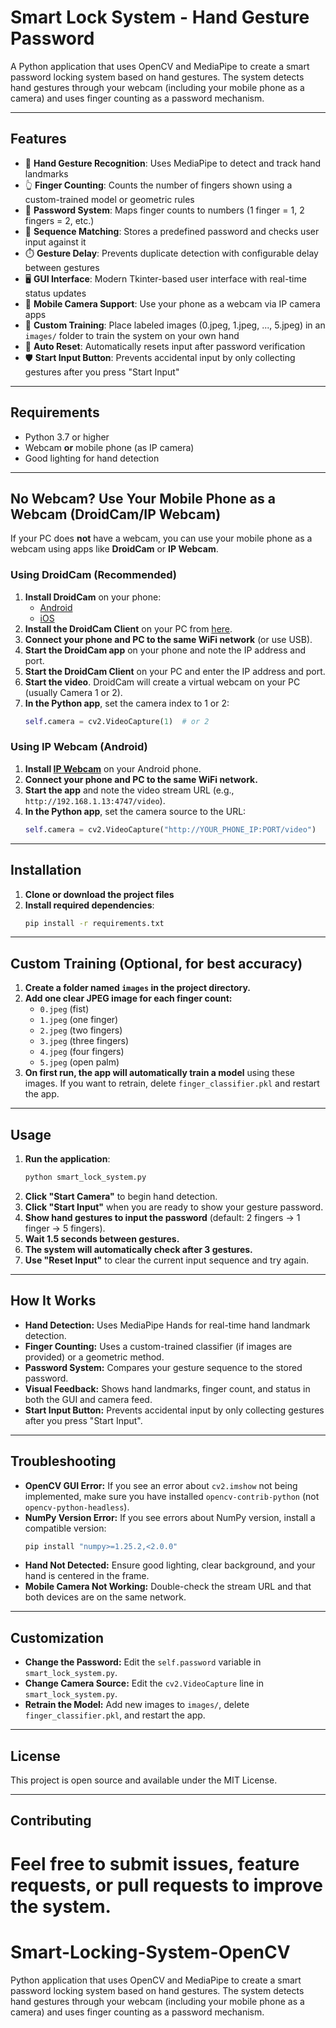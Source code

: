 # Smart Lock System - Hand Gesture Password

A Python application that uses OpenCV and MediaPipe to create a smart password locking system based on hand gestures. The system detects hand gestures through your webcam (including your mobile phone as a camera) and uses finger counting as a password mechanism.

---

## Features

- 🔐 **Hand Gesture Recognition**: Uses MediaPipe to detect and track hand landmarks
- 👆 **Finger Counting**: Counts the number of fingers shown using a custom-trained model or geometric rules
- 🔢 **Password System**: Maps finger counts to numbers (1 finger = 1, 2 fingers = 2, etc.)
- 🎯 **Sequence Matching**: Stores a predefined password and checks user input against it
- ⏱️ **Gesture Delay**: Prevents duplicate detection with configurable delay between gestures
- 🖥️ **GUI Interface**: Modern Tkinter-based user interface with real-time status updates
- 📱 **Mobile Camera Support**: Use your phone as a webcam via IP camera apps
- 🧠 **Custom Training**: Place labeled images (0.jpeg, 1.jpeg, ..., 5.jpeg) in an `images/` folder to train the system on your own hand
- 🔄 **Auto Reset**: Automatically resets input after password verification
- 🛡️ **Start Input Button**: Prevents accidental input by only collecting gestures after you press "Start Input"

---

## Requirements

- Python 3.7 or higher
- Webcam **or** mobile phone (as IP camera)
- Good lighting for hand detection

---

## No Webcam? Use Your Mobile Phone as a Webcam (DroidCam/IP Webcam)

If your PC does **not** have a webcam, you can use your mobile phone as a webcam using apps like **DroidCam** or **IP Webcam**.

### Using DroidCam (Recommended)
1. **Install DroidCam** on your phone:
   - [Android](https://play.google.com/store/apps/details?id=com.dev47apps.droidcam)
   - [iOS](https://apps.apple.com/us/app/droidcam-webcam-for-pc/id1510258102)
2. **Install the DroidCam Client** on your PC from [here](https://www.dev47apps.com/).
3. **Connect your phone and PC to the same WiFi network** (or use USB).
4. **Start the DroidCam app** on your phone and note the IP address and port.
5. **Start the DroidCam Client** on your PC and enter the IP address and port.
6. **Start the video**. DroidCam will create a virtual webcam on your PC (usually Camera 1 or 2).
7. **In the Python app**, set the camera index to 1 or 2:
   ```python
   self.camera = cv2.VideoCapture(1)  # or 2
   ```

### Using IP Webcam (Android)
1. **Install [IP Webcam](https://play.google.com/store/apps/details?id=com.pas.webcam)** on your Android phone.
2. **Connect your phone and PC to the same WiFi network.**
3. **Start the app** and note the video stream URL (e.g., `http://192.168.1.13:4747/video`).
4. **In the Python app**, set the camera source to the URL:
   ```python
   self.camera = cv2.VideoCapture("http://YOUR_PHONE_IP:PORT/video")
   ```

---

## Installation

1. **Clone or download the project files**
2. **Install required dependencies**:
   ```bash
   pip install -r requirements.txt
   ```

---

## Custom Training (Optional, for best accuracy)

1. **Create a folder named `images` in the project directory.**
2. **Add one clear JPEG image for each finger count:**
   - `0.jpeg` (fist)
   - `1.jpeg` (one finger)
   - `2.jpeg` (two fingers)
   - `3.jpeg` (three fingers)
   - `4.jpeg` (four fingers)
   - `5.jpeg` (open palm)
3. **On first run, the app will automatically train a model** using these images. If you want to retrain, delete `finger_classifier.pkl` and restart the app.

---

## Usage

1. **Run the application**:
   ```bash
   python smart_lock_system.py
   ```
2. **Click "Start Camera"** to begin hand detection.
3. **Click "Start Input"** when you are ready to show your gesture password.
4. **Show hand gestures to input the password** (default: 2 fingers → 1 finger → 5 fingers).
5. **Wait 1.5 seconds between gestures.**
6. **The system will automatically check after 3 gestures.**
7. **Use "Reset Input"** to clear the current input sequence and try again.

---

## How It Works

- **Hand Detection:** Uses MediaPipe Hands for real-time hand landmark detection.
- **Finger Counting:** Uses a custom-trained classifier (if images are provided) or a geometric method.
- **Password System:** Compares your gesture sequence to the stored password.
- **Visual Feedback:** Shows hand landmarks, finger count, and status in both the GUI and camera feed.
- **Start Input Button:** Prevents accidental input by only collecting gestures after you press "Start Input".

---

## Troubleshooting

- **OpenCV GUI Error:** If you see an error about `cv2.imshow` not being implemented, make sure you have installed `opencv-contrib-python` (not `opencv-python-headless`).
- **NumPy Version Error:** If you see errors about NumPy version, install a compatible version:
  ```bash
  pip install "numpy>=1.25.2,<2.0.0"
  ```
- **Hand Not Detected:** Ensure good lighting, clear background, and your hand is centered in the frame.
- **Mobile Camera Not Working:** Double-check the stream URL and that both devices are on the same network.

---

## Customization

- **Change the Password:** Edit the `self.password` variable in `smart_lock_system.py`.
- **Change Camera Source:** Edit the `cv2.VideoCapture` line in `smart_lock_system.py`.
- **Retrain the Model:** Add new images to `images/`, delete `finger_classifier.pkl`, and restart the app.

---

## License

This project is open source and available under the MIT License.

---

## Contributing

Feel free to submit issues, feature requests, or pull requests to improve the system. 
=======
# Smart-Locking-System-OpenCV
 Python application that uses OpenCV and MediaPipe to create a smart password locking system based on hand gestures. The system detects hand gestures through your webcam (including your mobile phone as a camera) and uses finger counting as a password mechanism.
